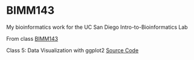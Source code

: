 # BIMM143
My bioinformatics work for the UC San Diego Intro-to-Bioinformatics Lab 

From class [BIMM143](https://bioboot.github.io/bimm143_S23/)

Class 5: Data Visualization with ggplot2 [Source Code](https://github.com/HUHHHHHHHHHHH/BIMM143/tree/main/Class%205%20--%20BIMM%20143)
